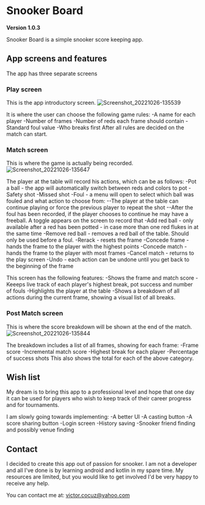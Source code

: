 # Snooker Board
**Version 1.0.3**

Snooker Board is a simple snooker score keeping app.

## App screens and features
The app has three separate screens

### Play screen
This is the app introductory screen. 
![Screenshot_20221026-135539](https://user-images.githubusercontent.com/21157326/198106785-eb5932ca-bffe-4765-be9d-c927aaed915f.jpg)

It is where the user can choose the following game rules:
-A name for each player
-Number of frames
-Number of reds each frame should contain
-Standard foul value
-Who breaks first
After all rules are decided on the match can start.

### Match screen 
This is where the game is actually being recorded. 
![Screenshot_20221026-135647](https://user-images.githubusercontent.com/21157326/198106857-ed675a06-1e26-4e57-9156-b5837dc6efb5.jpg)

The player at the table will record his actions, which can be as follows:
-Pot a ball - the app will automatically switch between reds and colors to pot
-Safety shot
-Missed shot
-Foul - a menu will open to select which ball was fouled and what action to choose from:
--The player at the table can continue playing or force the previous player to repeat the shot
--After the foul has been recorded, if the player chooses to continue he may have a freeball. A toggle appears on the screen to record that
-Add red ball - only available after a red has been potted - in case more than one red flukes in at the same time
-Remove red ball - removes a red ball of the table. Should only be used before a foul.
-Rerack - resets the frame
-Concede frame - hands the frame to the player with the highest points
-Concede match - hands the frame to the player with most frames
-Cancel match - returns to the play screen
-Undo - each action can be undone until you get back to the beginning of the frame

This screen has the following features:
-Shows the frame and match score
-Keeeps live track of each player's highest break, pot success and number of fouls
-Highlights the player at the table
-Shows a breakdown of all actions during the current frame, showing a visual list of all breaks.

### Post Match screen
This is where the score breakdown will be shown at the end of the match.
![Screenshot_20221026-135844](https://user-images.githubusercontent.com/21157326/198106878-10c7a067-de97-48de-bb5d-30ef0bdff9a4.jpg)

The breakdown includes a list of all frames, showing for each frame:
-Frame score
-Incremental match score
-Highest break for each player
-Percentage of success shots
This also shows the total for each of the above category.

## Wish list
My dream is to bring this app to a professional level and hope that one day it can be used for players who wish to keep track of their career progress and for tournaments.

I am slowly going towards implementing:
-A better UI
-A casting button
-A score sharing button
-Login screen
-History saving
-Snooker friend finding and possibly venue finding

## Contact
I decided to create this app out of passion for snooker. I am not a developer and all I've done is by learning android and kotlin in my spare time. My resources are limited, but you would like to get involved I'd be very happy to receive any help. 

You can contact me at:
victor.cocuz@yahoo.com
